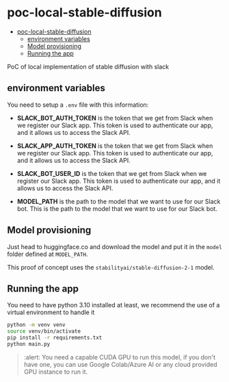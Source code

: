 # poc-local-stable-diffusion

- [poc-local-stable-diffusion](#poc-local-stable-diffusion)
  - [environment variables](#environment-variables)
  - [Model provisioning](#model-provisioning)
  - [Running the app](#running-the-app)

PoC of local implementation of stable diffusion with slack

## environment variables

You need to setup a `.env` file with this information:

- **SLACK_BOT_AUTH_TOKEN** is the token that we get from Slack when we register our Slack app. This token is used to authenticate our app, and it allows us to access the Slack API.

- **SLACK_APP_AUTH_TOKEN** is the token that we get from Slack when we register our Slack app. This token is used to authenticate our app, and it allows us to access the Slack API.

- **SLACK_BOT_USER_ID** is the token that we get from Slack when we register our Slack app. This token is used to authenticate our app, and it allows us to access the Slack API.

- **MODEL_PATH** is the path to the model that we want to use for our Slack bot. This is the path to the model that we want to use for our Slack bot.

## Model provisioning

Just head to huggingface.co and download the model and put it in the `model` folder defined at `MODEL_PATH`.

This proof of concept uses the `stabilityai/stable-diffusion-2-1` model.

## Running the app

You need to have python 3.10 installed at least, we recommend the use of a virtual environment to handle it

```bash
python -m venv venv
source venv/bin/activate
pip install -r requirements.txt
python main.py
```

> :alert: You need a capable CUDA GPU to run this model, if you don't have one, you can use Google Colab/Azure AI or any cloud provided GPU instance to run it.

